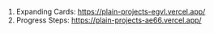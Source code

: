 1. Expanding Cards:   https://plain-projects-egvl.vercel.app/
2. Progress Steps:   https://plain-projects-ae66.vercel.app/
